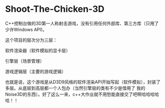 # Shoot-The-Chicken-3D
C++控制台做的3D第一人称射击游戏，没有引用任何外部库、第三方库（只用了少许Windows API)。

这个项目的层次分为三层：

软件渲染器（软件模拟的显卡层）

引擎层（场景管理）

游戏逻辑层（主要的游戏逻辑）

也就是说，这个游戏是从D3D9风格的软件渲染API开始写起（软件模拟），封装了多层。从底层到高层都一个人包办（当然引擎层的类有不少是借用了
我的Noise3D的东西）。好了这么一来，c++大作业就不用愁能直接交了吧啊哈哈哈哈哈！！
